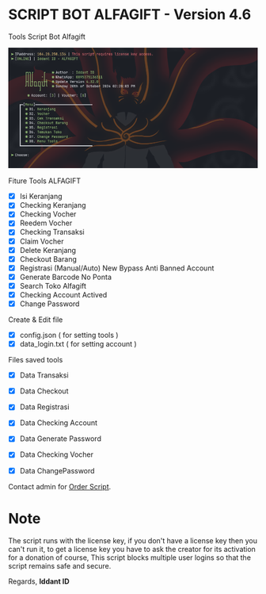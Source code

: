 # SCRIPT BOT ALFAGIFT - Version 4.6
Tools Script Bot Alfagift
<center><img src="xdf.png" alt="tools"></center>

Fiture Tools ALFAGIFT
- [x] Isi Keranjang
- [x] Checking Keranjang
- [x] Checking Vocher
- [x] Reedem Vocher
- [x] Checking Transaksi
- [x] Claim Vocher
- [x] Delete Keranjang
- [x] Checkout Barang
- [x] Registrasi (Manual/Auto) New Bypass Anti Banned Account
- [x] Generate Barcode No Ponta
- [x] Search Toko Alfagift
- [x] Checking Account Actived
- [x] Change Password

Create & Edit file
- [x] config.json ( for setting tools )
- [x] data_login.txt ( for setting account )

Files saved tools
- [x] Data Transaksi
- [x] Data Checkout
- [x] Data Registrasi
- [x] Data Checking Account
- [x] Data Generate Password
- [x] Data Checking Vocher
- [x] Data ChangePassword


Contact admin for [Order Script](https://api.whatsapp.com/send?phone=62895375136311&text=Hai%2C%20Order%20script%20ALFAGIFT%20nya%20dong%20bosku%2C).<br>

# Note
The script runs with the license key,
if you don't have a license key then you can't run it,
to get a license key you have to ask the creator for its activation for a donation of course,
This script blocks multiple user logins so that the script remains safe and secure.

Regards,
**Iddant ID**
